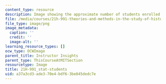 ```yaml
---
content_type: resource
description: Image showing the approximate number of students enrolled in the course.
file: /media/courses/21h-991-theories-and-methods-in-the-study-of-history-fall-2014/a37a3cd3ade370e4bdf63be845dedc7e_21H-991_stat-students.png
file_type: image/png
image_metadata:
  caption: ''
  credit: ''
  image-alt: ''
learning_resource_types: []
ocw_type: OCWImage
parent_title: Instructor Insights
parent_type: ThisCourseAtMITSection
resourcetype: Image
title: 21H-991_stat-students
uid: a37a3cd3-ade3-70e4-bdf6-3be845dedc7e
---
```

